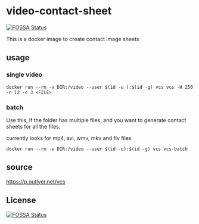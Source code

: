 # video-contact-sheet
[![FOSSA Status](https://app.fossa.io/api/projects/git%2Bgithub.com%2Fdarsh12%2Fvcs.svg?type=shield)](https://app.fossa.io/projects/git%2Bgithub.com%2Fdarsh12%2Fvcs?ref=badge_shield)


This is a docker image to create contact image sheets 


## usage
### single video

`docker run --rm -v DIR:/video --user $(id -u ):$(id -g) vcs vcs -H 250 -n 12 -c 3 <FILE>`

### batch
Use this, if the folder has multiple files, and you want to generate contact sheets for all the files.

currently looks for mp4, avi, wmv, mkv and flv files

`docker run --rm -v DIR:/video --user $(id -u):$(id -g) vcs vcs-batch` 

## source
https://p.outlyer.net/vcs


## License
[![FOSSA Status](https://app.fossa.io/api/projects/git%2Bgithub.com%2Fdarsh12%2Fvcs.svg?type=large)](https://app.fossa.io/projects/git%2Bgithub.com%2Fdarsh12%2Fvcs?ref=badge_large)